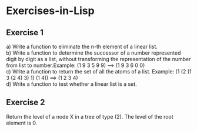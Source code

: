 # Exercises-in-Lisp

## Exercise 1

a) Write a function to eliminate the n-th element of a linear list.\
b) Write a function to determine the successor of a number represented digit by digit as a list, without transforming the representation of the number from list to number.Example: (1 9 3 5 9 9) --> (1 9 3 6 0 0)\
c) Write a function to return the set of all the atoms of a list. Example: (1 (2 (1 3 (2 4) 3) 1) (1 4)) ==> (1 2 3 4)\
d) Write a function to test whether a linear list is a set.

## Exercise 2

Return the level of a node X in a tree of type (2). The level of the root element is 0.
